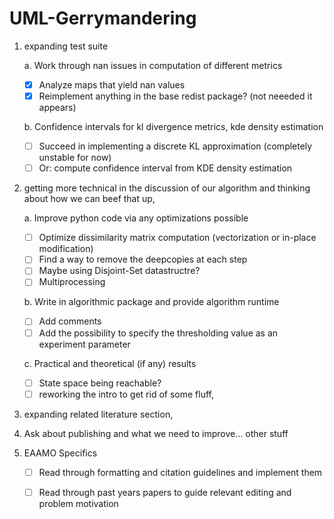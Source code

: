 # UML-Gerrymandering

1. expanding test suite

    a. Work through nan issues in computation of different metrics
    
    - [x] Analyze maps that yield nan values
    - [x] Reimplement anything in the base redist package? (not neeeded it appears)
        
    b. Confidence intervals for kl divergence metrics, kde density estimation
    
    - [ ] Succeed in implementing a discrete KL approximation (completely unstable for now)
    - [ ] Or: compute confidence interval from KDE density estimation
        
2. getting more technical in the discussion of our algorithm and thinking about how we can beef that up, 

    a. Improve python code via any optimizations possible
    
    - [ ] Optimize dissimilarity matrix computation (vectorization or in-place modification)
    - [ ] Find a way to remove the deepcopies at each step
    - [ ] Maybe using Disjoint-Set datastructre?
    - [ ] Multiprocessing
    
    b. Write in algorithmic package and provide algorithm runtime
    
    - [ ] Add comments
    - [ ] Add the possibility to specify the thresholding value as an experiment parameter
    
    c. Practical and theoretical (if any) results
    
    - [ ] State space being reachable?
    - [ ] reworking the intro to get rid of some fluff, 
    
3. expanding related literature section, 

4. Ask about publishing and what we need to improve… other stuff

5. EAAMO Specifics

    - [ ] Read through formatting and citation guidelines and implement them
    
    - [ ] Read through past years papers to guide relevant editing and problem motivation
    

